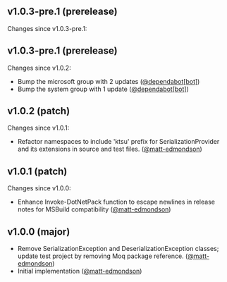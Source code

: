 ## v1.0.3-pre.1 (prerelease)

Changes since v1.0.3-pre.1:
## v1.0.3-pre.1 (prerelease)

Changes since v1.0.2:

- Bump the microsoft group with 2 updates ([@dependabot[bot]](https://github.com/dependabot[bot]))
- Bump the system group with 1 update ([@dependabot[bot]](https://github.com/dependabot[bot]))
## v1.0.2 (patch)

Changes since v1.0.1:

- Refactor namespaces to include 'ktsu' prefix for SerializationProvider and its extensions in source and test files. ([@matt-edmondson](https://github.com/matt-edmondson))
## v1.0.1 (patch)

Changes since v1.0.0:

- Enhance Invoke-DotNetPack function to escape newlines in release notes for MSBuild compatibility ([@matt-edmondson](https://github.com/matt-edmondson))
## v1.0.0 (major)

- Remove SerializationException and DeserializationException classes; update test project by removing Moq package reference. ([@matt-edmondson](https://github.com/matt-edmondson))
- Initial implementation ([@matt-edmondson](https://github.com/matt-edmondson))

